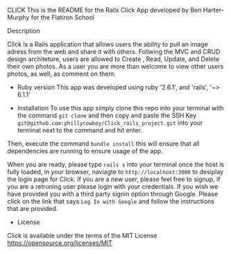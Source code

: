CLICK
This is the README for the Rails Click App developed by Ben Harter-Murphy for the Flatiron School 

Description 

Click is a Rails application that allows users the ability to pull an image adress from the web and share it with others.  Follwing the MVC and CRUD design architeture, users are allowed to Create , Read, Update, and Delete their own photos.  As a user you are more than welcome to view other users photos, as well, as comment on them. 

* Ruby version
This app was developed using ruby '2.6.1', and 'rails', '~> 6.1.1'

* Installation 
To use this app simply clone this repo into your terminal with the command ```git clone``` and then copy and paste the SSH Key ```git@github.com:phillycowboy/Click_rails_project.git``` into your terminal next to the command and hit enter.  

Then, execute the command ```bundle install``` this will ensure that all dependencies are running to ensure usage of the app.

When you are ready, please type ```rails s``` into your terminal once the host is fully loaded, in your browser, naviagte to ```http://localhost:3000``` to desiplay the login page for Click.  If you are a new user, please feel free to signup, if you are a retruning user please login with your credentials.  If you wish we have provided you with a third party signin option through Google. Please click on the link that says ```Log In with Google``` and follow the instructions that are provided.

* License 

Click is available under the terms of the MIT License https://opensource.org/licenses/MIT

